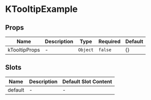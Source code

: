 # KTooltipExample

## Props

<!-- @vuese:KTooltipExample:props:start -->
|Name|Description|Type|Required|Default|
|---|---|---|---|---|
|kTooltipProps|-|`Object`|`false`|{}|

<!-- @vuese:KTooltipExample:props:end -->


## Slots

<!-- @vuese:KTooltipExample:slots:start -->
|Name|Description|Default Slot Content|
|---|---|---|
|default|-|-|

<!-- @vuese:KTooltipExample:slots:end -->
